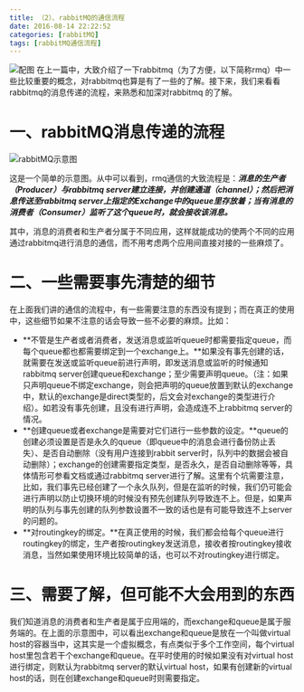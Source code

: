 ```yaml
---
title: （2）、rabbitMQ的通信流程
date: 2016-08-14 22:22:52
categories: [rabbitMQ]
tags: [rabbitMQ通信流程]
---
```

![配图](http://obl32g9cf.bkt.clouddn.com/rabbit%E9%80%9A%E4%BF%A1%E6%B5%81%E7%A8%8B%E7%9A%84%E9%85%8D%E5%9B%BE.jpg)
在上一篇中，大致介绍了一下rabbitmq（为了方便，以下简称rmq）中一些比较重要的概念，对rabbitmq也算是有了一些的了解。接下来，我们来看看rabbitmq的消息传递的流程，来熟悉和加深对rabbitmq 的了解。<!-- more-->

# 一、rabbitMQ消息传递的流程

![rabbitMQ示意图](http://obl32g9cf.bkt.clouddn.com/rabbitMQ%E7%A4%BA%E6%84%8F%E5%9B%BE.png)

这是一个简单的示意图。从中可以看到，rmq通信的大致流程是：***消息的生产者（Producer）与rabbitmq server建立连接，并创建通道（channel）；然后把消息传送至rabbitmq server上指定的Exchange中的queue里存放着；当有消息的消费者（Consumer）监听了这个queue时，就会接收该消息。***

其中，消息的消费者和生产者分属于不同应用，这样就能成功的使两个不同的应用通过rabbitmq进行消息的通信，而不用考虑两个应用间直接对接的一些麻烦了。

# 二、一些需要事先清楚的细节

在上面我们讲的通信的流程中，有一些需要注意的东西没有提到；而在真正的使用中，这些细节如果不注意的话会导致一些不必要的麻烦。比如：

- **不管是生产者或者消费者，发送消息或监听queue时都需要指定queue，而每个queue都也都需要绑定到一个exchange上。**如果没有事先创建的话，就需要在发送或监听queue前进行声明，即发送消息或监听的时候通知rabbitmq server创建queue和exchange；至少需要声明queue。（注：如果只声明queue不绑定exchange，则会把声明的queue放置到默认的exchange中，默认的exchange是direct类型的，后文会对exchange的类型进行介绍）。如若没有事先创建，且没有进行声明，会造成连不上rabbitmq server的情况。
- **创建queue或者exchange是需要对它们进行一些参数的设定。**queue的创建必须设置是否是永久的queue（即queue中的消息会进行备份防止丢失）、是否自动删除（没有用户连接到rabbit server时，队列中的数据会被自动删除）；exchange的创建需要指定类型，是否永久，是否自动删除等等，具体情形可参看文档或通过rabbitmq server进行了解。这里有个坑需要注意，比如，我们事先已经创建了一个永久队列，但是在监听的时候，我们仍可能会进行声明以防止切换环境的时候没有预先创建队列导致连不上。但是，如果声明的队列与事先创建的队列参数设置不一致的话也是有可能导致连不上server的问题的。
- **对routingkey的绑定。**在真正使用的时候，我们都会给每个queue进行routingkey的绑定，生产者按routingkey发送消息，接收者按routingkey接收消息，当然如果使用环境比较简单的话，也可以不对routingkey进行绑定。

# 三、需要了解，但可能不大会用到的东西

我们知道消息的消费者和生产者是属于应用端的，而exchange和queue是属于服务端的。在上面的示意图中，可以看出exchange和queue是放在一个叫做virtual host的容器当中，这其实是一个虚拟概念，有点类似于多个工作空间，每个virtual host里包含若干个exchange和queue。在平时使用的时候如果没有对virtual host进行绑定，则默认为rabbitmq server的默认virtual host，如果有创建新的virtual host的话，则在创建exchange和queue时则需要指定。
